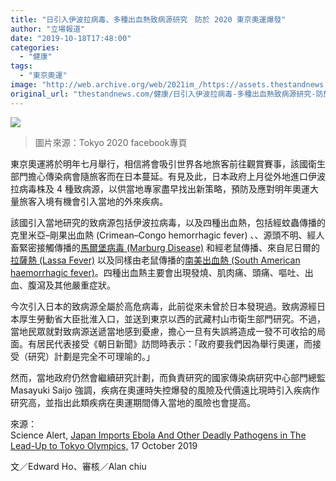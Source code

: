 ```yaml
---
title: "日引入伊波拉病毒、多種出血熱致病源研究　防於 2020 東京奧運爆發"
author: "立場報道"
date: "2019-10-18T17:48:00"
categories:
  - "健康"
tags:
  - "東京奧運"
image: "http://web.archive.org/web/2021im_/https://assets.thestandnews.com/media/photos/20191018-16_d40PQ.png"
original_url: "thestandnews.com/健康/日引入伊波拉病毒-多種出血熱致病源研究-防於-2020-東京奧運爆發"
---
```

![](http://web.archive.org/web/2021im_/https://assets.thestandnews.com/media/photos/20191018-16_d40PQ.png)
> 圖片來源：Tokyo 2020 facebook專頁

東京奧運將於明年七月舉行，相信將會吸引世界各地旅客前往觀賞賽事，該國衛生部門擔心傳染病會隨旅客而在日本蔓延。有見及此，日本政府上月從外地進口伊波拉病毒株及 4 種致病源，以供當地專家盡早找出新策略，預防及應對明年奧運大量旅客入境有機會引入當地的外來疾病。

該國引入當地研究的致病源包括伊波拉病毒，以及四種出血熱，包括經蚊蟲傳播的克里米亞–剛果出血熱 (Crimean–Congo hemorrhagic fever) 、、源頭不明、經人畜緊密接觸傳播的[馬爾堡病毒 (Marburg Disease)](http://web.archive.org/web/20211229132710/https://zh.wikipedia.org/zh-hk/%E9%A6%AC%E7%88%BE%E5%A0%A1%E7%97%85%E6%AF%92) 和經老鼠傳播、來自尼日爾的[拉薩熱 (Lassa Fever)](http://web.archive.org/web/20211229132710/https://zh.wikipedia.org/zh-hk/%E6%8B%89%E8%96%A9%E7%86%B1) 以及同樣由老鼠傳播的[南美出血熱 (South American haemorrhagic fever)](http://web.archive.org/web/20211229132710/https://bestpractice.bmj.com/topics/en-gb/1612)。四種出血熱主要會出現發燒、肌肉痛、頭痛、嘔吐、出血、腹瀉及其他嚴重症狀。

今次引入日本的致病源全屬於高危病毒，此前從來未曾於日本發現過。致病源經日本厚生勞動省大臣批淮入口，並送到東京以西的武藏村山市衛生部門研究。不過，當地民眾就對致病源送遞當地感到憂慮，擔心一旦有失誤將造成一發不可收拾的局面。有居民代表接受《朝日新聞》訪問時表示：「政府要我們因為舉行奧運，而接受（研究）計劃是完全不可理喻的。」

然而，當地政府仍然會繼續研究計劃，而負責研究的國家傳染病研究中心部門總監 Masayuki Saijo 強調，疾病在奧運時失控爆發的風險及代價遠比現時引入疾病作研究高，並指出此類疾病在奧運期間傳入當地的風險也會提高。

來源：  
Science Alert, [Japan Imports Ebola And Other Deadly Pathogens in The Lead-Up to Tokyo Olympics,](http://web.archive.org/web/20211229132710/https://www.sciencealert.com/japan-imports-ebola-and-other-deadly-pathogens-in-lead-up-to-tokyo-olympics?fbclid=IwAR1NJYWUBhb4DoBPmwlZUdnL0zqR_TUfBlbRRTqFt1mHz8HkZ_j1JnoNsJU) 17 October 2019

文／Edward Ho、審核／Alan chiu